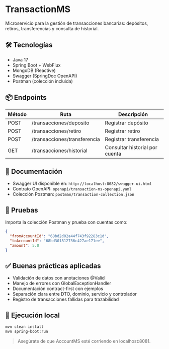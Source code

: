 # TransactionMS

Microservicio para la gestión de transacciones bancarias: depósitos, retiros, transferencias y consulta de historial.

## 🛠️ Tecnologías

- Java 17
- Spring Boot + WebFlux
- MongoDB (Reactive)
- Swagger (SpringDoc OpenAPI)
- Postman (colección incluida)

## 📦 Endpoints

| Método | Ruta                          | Descripción                          |
|--------|-------------------------------|--------------------------------------|
| POST   | /transacciones/deposito       | Registrar depósito                   |
| POST   | /transacciones/retiro         | Registrar retiro                     |
| POST   | /transacciones/transferencia  | Registrar transferencia              |
| GET    | /transacciones/historial      | Consultar historial por cuenta       |

## 📄 Documentación

- Swagger UI disponible en: `http://localhost:8082/swagger-ui.html`
- Contrato OpenAPI: `openapi/transaction-ms-openapi.yaml`
- Colección Postman: `postman/transaction-collection.json`

## 🧪 Pruebas

Importa la colección Postman y prueba con cuentas como:

```json
{
  "fromAccountId": "68bd2d02a44f743f92283c1d",
  "toAccountId": "68bd301812736c427ae171ee",
  "amount": 5.0
}
```

## ✅ Buenas prácticas aplicadas

- Validación de datos con anotaciones @Valid
- Manejo de errores con GlobalExceptionHandler
- Documentación contract-first con ejemplos
- Separación clara entre DTO, dominio, servicio y controlador
- Registro de transacciones fallidas para trazabilidad

## 🚀 Ejecución local
```bash
mvn clean install
mvn spring-boot:run
```
> Asegúrate de que AccountMS esté corriendo en localhost:8081.
